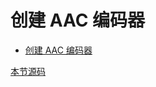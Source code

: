# 创建 AAC 编码器

- [创建 AAC 编码器](#创建-aac-编码器)

[本节源码](../../LibFFmpegUsingExample/Src/01_FFmpegUsingExample/02_FFmpegCodecAACBaseMac.c)

